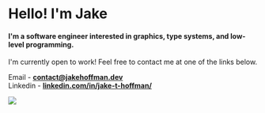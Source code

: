 <h1 align="Left">Hello! I'm Jake </h1>
<h4 align="Left">I'm a software engineer interested in graphics, type systems, and low-level programming. </h4>

I'm currently open to work! Feel free to contact me at one of the links below.

Email - **[contact@jakehoffman.dev](mailto:contact@jakehoffman.dev)**<br>
Linkedin - **[linkedin.com/in/jake-t-hoffman/](https://www.linkedin.com/in/jake-t-hoffman/)**<br>

<img align="left" src="https://github-readme-stats.vercel.app/api/top-langs/?username=jakehffn&layout=compact&theme=gruvbox">
